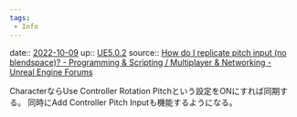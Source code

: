 ```yaml
---
tags:
 - Info
---
```


date:: [2022-10-09](Daily_Note/2022-10-09.md)
up:: [UE5.0.2](../Bar/App/UE5.0.2.md)
source:: [How do I replicate pitch input (no blendspace)? - Programming & Scripting / Multiplayer & Networking - Unreal Engine Forums](https://forums.unrealengine.com/t/how-do-i-replicate-pitch-input-no-blendspace/29645/19)

CharacterならUse Controller Rotation Pitchという設定をONにすれば同期する。
同時にAdd Controller Pitch Inputも機能するようになる。